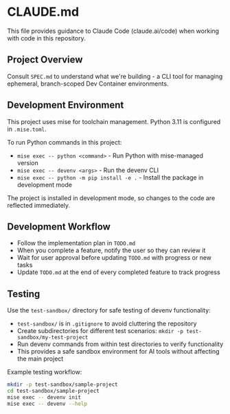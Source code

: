 # CLAUDE.md

This file provides guidance to Claude Code (claude.ai/code) when working with code in this repository.

## Project Overview

Consult `SPEC.md` to understand what we're building - a CLI tool for managing ephemeral, branch-scoped Dev Container environments.

## Development Environment

This project uses mise for toolchain management. Python 3.11 is configured in `.mise.toml`.

To run Python commands in this project:
- `mise exec -- python <command>` - Run Python with mise-managed version
- `mise exec -- devenv <args>` - Run the devenv CLI
- `mise exec -- python -m pip install -e .` - Install the package in development mode

The project is installed in development mode, so changes to the code are reflected immediately.

## Development Workflow

- Follow the implementation plan in `TODO.md`
- When you complete a feature, notify the user so they can review it
- Wait for user approval before updating `TODO.md` with progress or new tasks
- Update `TODO.md` at the end of every completed feature to track progress

## Testing

Use the `test-sandbox/` directory for safe testing of devenv functionality:

- `test-sandbox/` is in `.gitignore` to avoid cluttering the repository
- Create subdirectories for different test scenarios: `mkdir -p test-sandbox/my-test-project`
- Run devenv commands from within test directories to verify functionality
- This provides a safe sandbox environment for AI tools without affecting the main project

Example testing workflow:
```bash
mkdir -p test-sandbox/sample-project
cd test-sandbox/sample-project
mise exec -- devenv init
mise exec -- devenv --help
```